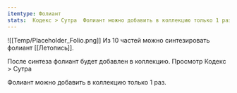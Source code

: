 ```yaml
---
itemtype: Фолиант
stats:  Кодекс > Сутра  Фолиант можно добавить в коллекцию только 1 раз.
---
```

![[Temp/Placeholder_Folio.png]]
Из 10 частей можно синтезировать фолиант [[Летопись]].

После синтеза фолиант будет добавлен в коллекцию. Просмотр Кодекс > Сутра

Фолиант можно добавить в коллекцию только 1 раз.


